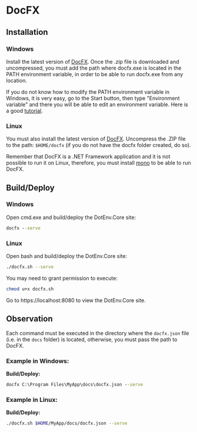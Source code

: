 # DocFX

## Installation

### Windows

Install the latest version of [DocFX](https://github.com/dotnet/docfx/releases/latest). Once the .zip file is downloaded and uncompressed, you must add the path where docfx.exe is located in the PATH environment variable, in order to be able to run docfx.exe from any location.

If you do not know how to modify the PATH environment variable in Windows, it is very easy, go to the Start button, then type "Environment variable" and there you will be able to edit an environment variable. Here is a good [tutorial](https://www.architectryan.com/2018/08/31/how-to-change-environment-variables-on-windows-10/).

### Linux

You must also install the latest version of [DocFX](https://github.com/dotnet/docfx/releases/latest). Uncompress the .ZIP file to the path: `$HOME/docfx` (if you do not have the docfx folder created, do so). 

Remember that DocFX is a .NET Framework application and it is not possible to run it on Linux, therefore, you must install [mono](https://www.mono-project.com/download/stable/#download-lin) to be able to run DocFX.

## Build/Deploy

### Windows

Open cmd.exe and build/deploy the DotEnv.Core site:
```cmd
docfx --serve
```

### Linux

Open bash and build/deploy the DotEnv.Core site:
```sh
./docfx.sh --serve
```
You may need to grant permission to execute:
```sh
chmod u+x docfx.sh
```

Go to https://localhost:8080 to view the DotEnv.Core site.

## Observation

Each command must be executed in the directory where the `docfx.json` file (i.e. in the `docs` folder) is located, otherwise, you must pass the path to DocFX.

### Example in Windows:

**Build/Deploy:**
```cmd
docfx C:\Program Files\MyApp\docs\docfx.json --serve
```

### Example in Linux:

**Build/Deploy:**
```sh
./docfx.sh $HOME/MyApp/docs/docfx.json --serve
```